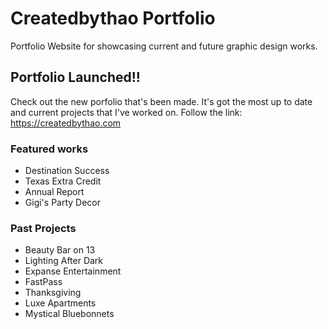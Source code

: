 # Createdbythao Portfolio

Portfolio Website for showcasing current and future graphic design works.

## Portfolio Launched!!

Check out the new porfolio that's been made. It's got the most up to date and current projects that I've worked on. Follow the link: https://createdbythao.com

### Featured works

- Destination Success
- Texas Extra Credit
- Annual Report
- Gigi's Party Decor

### Past Projects

- Beauty Bar on 13
- Lighting After Dark
- Expanse Entertainment
- FastPass
- Thanksgiving
- Luxe Apartments
- Mystical Bluebonnets